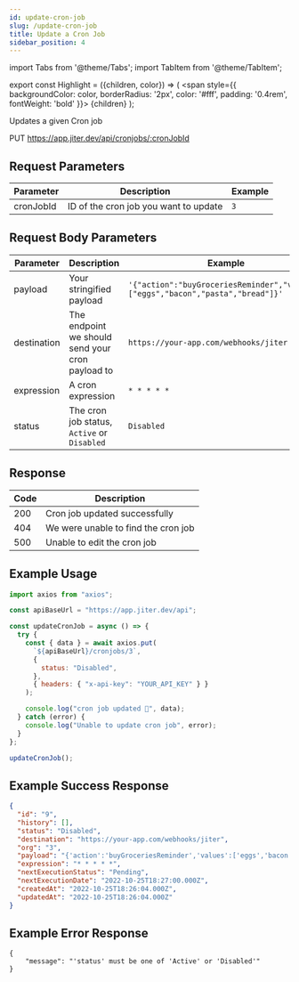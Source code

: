 ```yaml
---
id: update-cron-job
slug: /update-cron-job
title: Update a Cron Job
sidebar_position: 4
---
```


import Tabs from '@theme/Tabs';
import TabItem from '@theme/TabItem';

export const Highlight = ({children, color}) => (
<span
style={{
      backgroundColor: color,
      borderRadius: '2px',
      color: '#fff',
      padding: '0.4rem',
      fontWeight: 'bold'
    }}>
{children}
</span>
);

Updates a given Cron job

<Highlight color="#ff6d00">PUT</Highlight> https://app.jiter.dev/api/cronjobs/:cronJobId

## Request Parameters

| Parameter | Description                           | Example |
| --------- | ------------------------------------- | ------- |
| cronJobId | ID of the cron job you want to update | `3`     |

## Request Body Parameters

| Parameter   | Description                                      | Example                                                                         |
| ----------- | ------------------------------------------------ | ------------------------------------------------------------------------------- |
| payload     | Your stringified payload                         | `'{"action":"buyGroceriesReminder","values":["eggs","bacon","pasta","bread"]}'` |
| destination | The endpoint we should send your cron payload to | `https://your-app.com/webhooks/jiter`                                           |
| expression  | A cron expression                                | `* * * * *`                                                                     |
| status      | The cron job status, `Active` or `Disabled`      | `Disabled`                                                                      |

## Response

| Code | Description                         |
| ---- | ----------------------------------- |
| 200  | Cron job updated successfully       |
| 404  | We were unable to find the cron job |
| 500  | Unable to edit the cron job         |

## Example Usage

<Tabs>
<TabItem value="ts" label="TypeScript" default>

```jsx title="index.ts"
import axios from "axios";

const apiBaseUrl = "https://app.jiter.dev/api";

const updateCronJob = async () => {
  try {
    const { data } = await axios.put(
      `${apiBaseUrl}/cronjobs/3`,
      {
        status: "Disabled",
      },
      { headers: { "x-api-key": "YOUR_API_KEY" } }
    );

    console.log("cron job updated 🎉", data);
  } catch (error) {
    console.log("Unable to update cron job", error);
  }
};

updateCronJob();
```

</TabItem>

</Tabs>

## Example Success Response

```json
{
  "id": "9",
  "history": [],
  "status": "Disabled",
  "destination": "https://your-app.com/webhooks/jiter",
  "org": "3",
  "payload": "{'action':'buyGroceriesReminder','values':['eggs','bacon','pasta','bread']}",
  "expression": "* * * * *",
  "nextExecutionStatus": "Pending",
  "nextExecutionDate": "2022-10-25T18:27:00.000Z",
  "createdAt": "2022-10-25T18:26:04.000Z",
  "updatedAt": "2022-10-25T18:26:04.000Z"
}
```

## Example Error Response

```
{
	"message": "'status' must be one of 'Active' or 'Disabled'"
}
```
